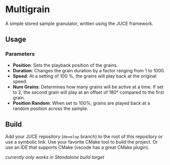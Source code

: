# Multigrain
A simple stored sample granulator, written using the JUCE framework.

## Usage
### Parameters
- **Position**: Sets the playback position of the grains.
- **Duration**: Changes the grain duration by a factor ranging from 1 to 1000.
- **Speed**: At a setting of 100 %, the grains will play back at the original speed.
- **Num Grains**: Determines how many grains will be active at a time. If set to 2, the second grain will play at an offset of 180° compared to the first grain.
- **Position Random**: When set to 100%, grains are played back at a random position across the sample.

## Build
Add your JUCE repository (`develop` branch) to the root of this repository or use a symbolic link.
Use your favorite CMake tool to build the project. Or use an IDE that supports CMake (vscode has a great CMake plugin).


_currently only works in Standalone build target_
